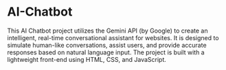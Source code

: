 # AI-Chatbot
This AI Chatbot project utilizes the Gemini API (by Google) to create an intelligent, real-time conversational assistant for websites. It is designed to simulate human-like conversations, assist users, and provide accurate responses based on natural language input. The project is built with a lightweight front-end using HTML, CSS, and JavaScript.
